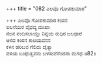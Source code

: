 +++
title = "082 ಎಲವೊ ಗೋಪಕುಮಾರ"

+++
ಎಲವೊ ಗೋಪಕುಮಾರ ಕಂಸನ  
ಲಲನೆಯರ ವೈಧವ್ಯ ದುಃಖಾ  
ನಲನ ನಂದಿಸಲಾಯ್ತು ನಿನ್ನಯ ರುಧಿರ ಜಲಧಾರೆ  
ಅಳಿದ ಕಂಸನ ಕಾಲಯವನನ  
ಕಳನ ಹರಿಬವ ಗೆಲಿದು ದೈತ್ಯಾ  
ವಳಿಯ ಬಂಧುತ್ವವನು ಬಳಸುವೆನೆಂದನಾ ಮಗಧ      ॥82॥